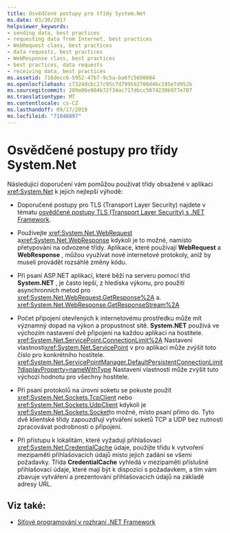 ```yaml
---
title: Osvědčené postupy pro třídy System.Net
ms.date: 03/30/2017
helpviewer_keywords:
- sending data, best practices
- requesting data from Internet, best practices
- WebRequest class, best practices
- data requests, best practices
- WebResponse class, best practices
- best practices, data requests
- receiving data, best practices
ms.assetid: 716decc6-5952-47b7-9c5a-ba6fc5698684
ms.openlocfilehash: c7324dcbc27c95c7d799592700d46c195e7d952b
ms.sourcegitcommit: 289e06e904b72f34ac717dbcc5074239b977e707
ms.translationtype: MT
ms.contentlocale: cs-CZ
ms.lasthandoff: 09/17/2019
ms.locfileid: "71048897"
---
```

# <a name="best-practices-for-systemnet-classes"></a>Osvědčené postupy pro třídy System.Net
Následující doporučení vám pomůžou používat třídy obsažené v aplikaci <xref:System.Net> k jejich nejlepší výhodě:  
  
- Doporučené postupy pro TLS (Transport Layer Security) najdete v tématu [osvědčené postupy TLS (Transport Layer Security) s .NET Framework](tls.md).

- Používejte <xref:System.Net.WebRequest> a<xref:System.Net.WebResponse> kdykoli je to možné, namísto přetypování na odvozené třídy. Aplikace, které používají **WebRequest** a **WebResponse** , můžou využívat nové internetové protokoly, aniž by museli provádět rozsáhlé změny kódu.  
  
- Při psaní ASP.NET aplikací, které běží na serveru pomocí tříd **System.NET** , je často lepší, z hlediska výkonu, pro použití asynchronních metod pro <xref:System.Net.WebRequest.GetResponse%2A> a. <xref:System.Net.WebResponse.GetResponseStream%2A>  
  
- Počet připojení otevřených k internetovému prostředku může mít významný dopad na výkon a propustnost sítě. **System.NET** používá ve výchozím nastavení dvě připojení na každou aplikaci na hostitele. <xref:System.Net.ServicePoint.ConnectionLimit%2A> Nastavení vlastnosti<xref:System.Net.ServicePoint> v pro aplikaci může zvýšit toto číslo pro konkrétního hostitele. <xref:System.Net.ServicePointManager.DefaultPersistentConnectionLimit?displayProperty=nameWithType> Nastavení vlastnosti může zvýšit tuto výchozí hodnotu pro všechny hostitele.  
  
- Při psaní protokolů na úrovni soketu se pokuste použít <xref:System.Net.Sockets.TcpClient> nebo <xref:System.Net.Sockets.UdpClient> kdykoli je <xref:System.Net.Sockets.Socket>to možné, místo psaní přímo do. Tyto dvě klientské třídy zapouzdřují vytváření soketů TCP a UDP bez nutnosti zpracovávat podrobnosti o připojení.  
  
- Při přístupu k lokalitám, které vyžadují přihlašovací <xref:System.Net.CredentialCache> údaje, použijte třídu k vytvoření mezipaměti přihlašovacích údajů místo jejich zadání se všemi požadavky. Třída **CredentialCache** vyhledá v mezipaměti příslušné přihlašovací údaje, které mají být k dispozici s požadavkem, a tím vám zbavuje vytváření a prezentování přihlašovacích údajů na základě adresy URL.  
  
## <a name="see-also"></a>Viz také:

- [Síťové programování v rozhraní .NET Framework](index.md)

